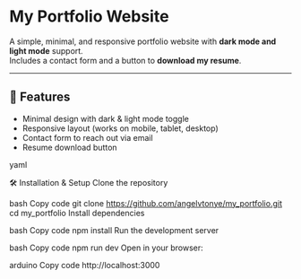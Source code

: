 # My Portfolio Website

A simple, minimal, and responsive portfolio website with **dark mode and light mode** support.  
Includes a contact form and a button to **download my resume**.

---

## 🚀 Features
- Minimal design with dark & light mode toggle
- Responsive layout (works on mobile, tablet, desktop)
- Contact form to reach out via email
- Resume download button 

yaml

🛠️ Installation & Setup
Clone the repository

bash
Copy code
git clone https://github.com/angelvtonye/my_portfolio.git
cd my_portfolio
Install dependencies

bash
Copy code
npm install
Run the development server

bash
Copy code
npm run dev
Open in your browser:

arduino
Copy code
http://localhost:3000
